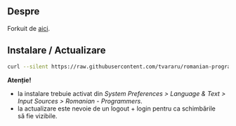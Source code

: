 ## Despre

Forkuit de [aici](https://github.com/SaltwaterC/romanian-programmers-mac).

## Instalare / Actualizare

```bash
curl --silent https://raw.githubusercontent.com/tvararu/romanian-programmers-mac/master/install.sh | bash
```

**Atenție!**

 * la instalare trebuie activat din *System Preferences > Language & Text > Input Sources > Romanian - Programmers*.
 * la actualizare este nevoie de un logout + login pentru ca schimbările să fie vizibile.
